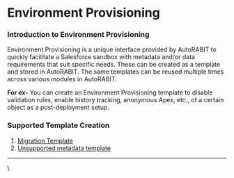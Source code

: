 # Environment Provisioning

### Introduction to Environment Provisioning <a href="#introduction-to-environment-provisioning" id="introduction-to-environment-provisioning"></a>

Environment Provisioning is a unique interface provided by AutoRABIT to quickly facilitate a Salesforce sandbox with metadata and/or data requirements that suit specific needs. These can be created as a template and stored in AutoRABIT. The same templates can be reused multiple times across various modules in AutoRABIT.

**For ex-** You can create an Environment Provisioning template to disable validation rules, enable history tracking, anonymous Apex, etc., of a certain object as a post-deployment setup.

### Supported Template Creation <a href="#supported-template-creation" id="supported-template-creation"></a>

1. [Migration Template](arm-features/environment-provisioning/migration-template/)
2. [Unsupported metadata template](unsupported-metadata-templates.md)

***

\
